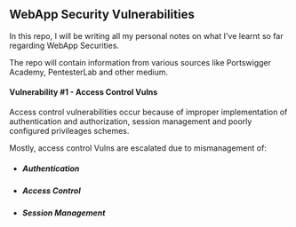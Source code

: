 ## WebApp Security Vulnerabilities

In this repo, I will be writing all my personal notes on what I've learnt so far regarding WebApp Securities.

The repo will contain information from various sources like Portswigger Academy, PentesterLab and other medium. 

#### Vulnerability #1 - Access Control Vulns

Access control vulnerabilities occur because of improper implementation of authentication and authorization, session management and poorly configured privileages schemes.

Mostly, access control Vulns are escalated due to mismanagement of:
 
 - ##### Authentication 
 - ##### Access Control 
 - ##### Session Management 
